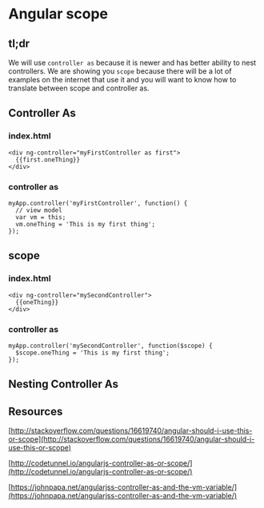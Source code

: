 # Angular scope

## tl;dr
We will use `controller as` because it is newer and has better ability to nest controllers. We are showing you `scope` because there will be a lot of examples on the internet that use it and you will want to know how to translate between scope and controller as.

## Controller As

### index.html
```
<div ng-controller="myFirstController as first">
  {{first.oneThing}}
</div>
```

### controller as
```
myApp.controller('myFirstController', function() {
  // view model
  var vm = this;
  vm.oneThing = 'This is my first thing';
});
```

## scope 

### index.html
```
<div ng-controller="mySecondController">
  {{oneThing}}
</div>
```

### controller as
```
myApp.controller('mySecondController', function($scope) {
  $scope.oneThing = 'This is my first thing';
});
```

## Nesting Controller As

## Resources

[http://stackoverflow.com/questions/16619740/angular-should-i-use-this-or-scope](http://stackoverflow.com/questions/16619740/angular-should-i-use-this-or-scope)

[http://codetunnel.io/angularjs-controller-as-or-scope/](http://codetunnel.io/angularjs-controller-as-or-scope/)

[https://johnpapa.net/angularjss-controller-as-and-the-vm-variable/](https://johnpapa.net/angularjss-controller-as-and-the-vm-variable/)



